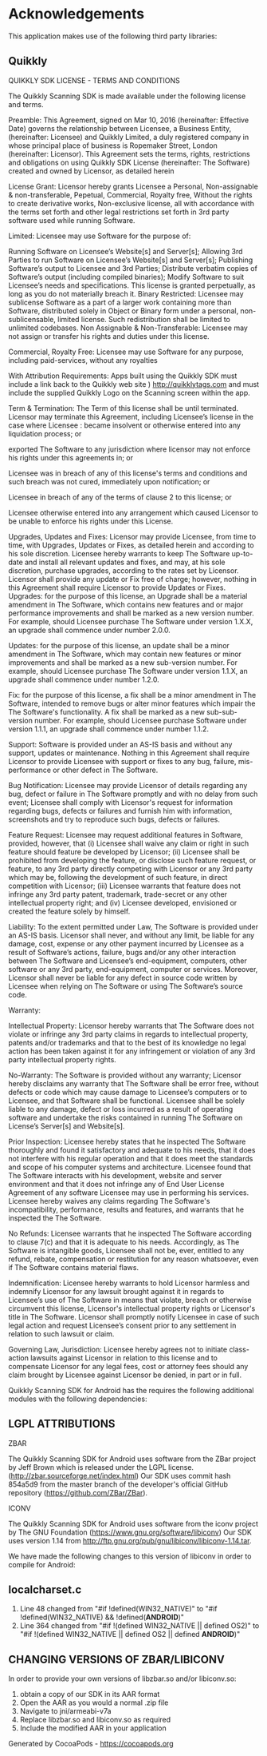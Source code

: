 # Acknowledgements
This application makes use of the following third party libraries:

## Quikkly

QUIKKLY SDK LICENSE - TERMS AND CONDITIONS

The Quikkly Scanning SDK is made available under the following license and terms.

Preamble: This Agreement, signed on Mar 10, 2016 (hereinafter: Effective Date) governs the relationship between Licensee, a Business Entity, (hereinafter: Licensee) and Quikkly Limited, a duly registered company in whose principal place of business is Ropemaker Street, London (hereinafter: Licensor). This Agreement sets the terms, rights, restrictions and obligations on using Quikkly SDK License (hereinafter: The Software) created and owned by Licensor, as detailed herein

License Grant: Licensor hereby grants Licensee a Personal, Non-assignable & non-transferable, Pepetual, Commercial, Royalty free, Without the rights to create derivative works, Non-exclusive license, all with accordance with the terms set forth and other legal restrictions set forth in 3rd party software used while running Software.

Limited: Licensee may use Software for the purpose of:

Running Software on Licensee’s Website[s] and Server[s];
Allowing 3rd Parties to run Software on Licensee’s Website[s] and Server[s];
Publishing Software’s output to Licensee and 3rd Parties;
Distribute verbatim copies of Software’s output (including compiled binaries);
Modify Software to suit Licensee’s needs and specifications.
This license is granted perpetually, as long as you do not materially breach it.
Binary Restricted: Licensee may sublicense Software as a part of a larger work containing more than Software, distributed solely in Object or Binary form under a personal, non-sublicensable, limited license. Such redistribution shall be limited to unlimited codebases.
Non Assignable & Non-Transferable: Licensee may not assign or transfer his rights and duties under this license.

Commercial, Royalty Free: Licensee may use Software for any purpose, including paid-services, without any royalties

With Attribution Requirements﻿: Apps built using the Quikkly SDK must include a link back to the Quikkly web site ) http://quikklytags.com and must include the supplied Quikkly Logo on the Scanning screen within the app.

Term & Termination: The Term of this license shall be until terminated. Licensor may terminate this Agreement, including Licensee’s license in the case where Licensee :
became insolvent or otherwise entered into any liquidation process; or

exported The Software to any jurisdiction where licensor may not enforce his rights under this agreements in; or

Licensee was in breach of any of this license's terms and conditions and such breach was not cured, immediately upon notification; or

Licensee in breach of any of the terms of clause 2 to this license; or

Licensee otherwise entered into any arrangement which caused Licensor to be unable to enforce his rights under this License.

Upgrades, Updates and Fixes: Licensor may provide Licensee, from time to time, with Upgrades, Updates or Fixes, as detailed herein and according to his sole discretion. Licensee hereby warrants to keep The Software up-to-date and install all relevant updates and fixes, and may, at his sole discretion, purchase upgrades, according to the rates set by Licensor. Licensor shall provide any update or Fix free of charge; however, nothing in this Agreement shall require Licensor to provide Updates or Fixes.
Upgrades: for the purpose of this license, an Upgrade shall be a material amendment in The Software, which contains new features and or major performance improvements and shall be marked as a new version number. For example, should Licensee purchase The Software under version 1.X.X, an upgrade shall commence under number 2.0.0.

Updates: for the purpose of this license, an update shall be a minor amendment in The Software, which may contain new features or minor improvements and shall be marked as a new sub-version number. For example, should Licensee purchase The Software under version 1.1.X, an upgrade shall commence under number 1.2.0.

Fix: for the purpose of this license, a fix shall be a minor amendment in The Software, intended to remove bugs or alter minor features which impair the The Software's functionality. A fix shall be marked as a new sub-sub-version number. For example, should Licensee purchase Software under version 1.1.1, an upgrade shall commence under number 1.1.2.

Support: Software is provided under an AS-IS basis and without any support, updates or maintenance. Nothing in this Agreement shall require Licensor to provide Licensee with support or fixes to any bug, failure, mis-performance or other defect in The Software.

Bug Notification: Licensee may provide Licensor of details regarding any bug, defect or failure in The Software promptly and with no delay from such event; Licensee shall comply with Licensor's request for information regarding bugs, defects or failures and furnish him with information, screenshots and try to reproduce such bugs, defects or failures.

Feature Request: Licensee may request additional features in Software, provided, however, that (i) Licensee shall waive any claim or right in such feature should feature be developed by Licensor; (ii) Licensee shall be prohibited from developing the feature, or disclose such feature request, or feature, to any 3rd party directly competing with Licensor or any 3rd party which may be, following the development of such feature, in direct competition with Licensor; (iii) Licensee warrants that feature does not infringe any 3rd party patent, trademark, trade-secret or any other intellectual property right; and (iv) Licensee developed, envisioned or created the feature solely by himself.

Liability:  To the extent permitted under Law, The Software is provided under an AS-IS basis. Licensor shall never, and without any limit, be liable for any damage, cost, expense or any other payment incurred by Licensee as a result of Software’s actions, failure, bugs and/or any other interaction between The Software  and Licensee’s end-equipment, computers, other software or any 3rd party, end-equipment, computer or services.  Moreover, Licensor shall never be liable for any defect in source code written by Licensee when relying on The Software or using The Software’s source code.

Warranty:

Intellectual Property: Licensor hereby warrants that The Software does not violate or infringe any 3rd party claims in regards to intellectual property, patents and/or trademarks and that to the best of its knowledge no legal action has been taken against it for any infringement or violation of any 3rd party intellectual property rights.

No-Warranty: The Software is provided without any warranty; Licensor hereby disclaims any warranty that The Software shall be error free, without defects or code which may cause damage to Licensee’s computers or to Licensee, and that Software shall be functional. Licensee shall be solely liable to any damage, defect or loss incurred as a result of operating software and undertake the risks contained in running The Software on License’s Server[s] and Website[s].

Prior Inspection: Licensee hereby states that he inspected The Software thoroughly and found it satisfactory and adequate to his needs, that it does not interfere with his regular operation and that it does meet the standards and scope of his computer systems and architecture. Licensee found that The Software interacts with his development, website and server environment and that it does not infringe any of End User License Agreement of any software Licensee may use in performing his services. Licensee hereby waives any claims regarding The Software's incompatibility, performance, results and features, and warrants that he inspected the The Software.

No Refunds: Licensee warrants that he inspected The Software according to clause 7(c) and that it is adequate to his needs. Accordingly, as The Software is intangible goods, Licensee shall not be, ever, entitled to any refund, rebate, compensation or restitution for any reason whatsoever, even if The Software contains material flaws.

Indemnification: Licensee hereby warrants to hold Licensor harmless and indemnify Licensor for any lawsuit brought against it in regards to Licensee’s use of The Software in means that violate, breach or otherwise circumvent this license, Licensor's intellectual property rights or Licensor's title in The Software. Licensor shall promptly notify Licensee in case of such legal action and request Licensee’s consent prior to any settlement in relation to such lawsuit or claim.

Governing Law, Jurisdiction: Licensee hereby agrees not to initiate class-action lawsuits against Licensor in relation to this license and to compensate Licensor for any legal fees, cost or attorney fees should any claim brought by Licensee against Licensor be denied, in part or in full.



Quikkly Scanning SDK for Android has the requires the following additional modules with the following dependencies:

LGPL ATTRIBUTIONS
-----------------

ZBAR

The Quikkly Scanning SDK for Android uses software from the ZBar project by Jeff Brown which is released under the LGPL license.
(http://zbar.sourceforge.net/index.html)
Our SDK uses commit hash 854a5d9 from the master branch of the developer's official GitHub repository (https://github.com/ZBar/ZBar).

ICONV

The Quikkly Scanning SDK for Android uses software from the iconv project by The GNU Foundation (https://www.gnu.org/software/libiconv)
Our SDK uses version 1.14 from http://ftp.gnu.org/pub/gnu/libiconv/libiconv-1.14.tar.

We have made the following changes to this version of libiconv in order to compile for Android:

localcharset.c
--------------
1. Line 48 changed from "#if !defined(WIN32_NATIVE)" to "#if !defined(WIN32_NATIVE) && !defined(__ANDROID__)"
2. Line 364 changed from "#if !(defined WIN32_NATIVE || defined OS2)" to "#if !(defined WIN32_NATIVE || defined OS2 || defined __ANDROID__)"

CHANGING VERSIONS OF ZBAR/LIBICONV
----------------------------------

In order to provide your own versions of libzbar.so and/or libiconv.so:

1. obtain a copy of our SDK in its AAR format
2. Open the AAR as you would a normal .zip file
3. Navigate to jni/armeabi-v7a
4. Replace libzbar.so and libiconv.so as required
5. Include the modified AAR in your application


Generated by CocoaPods - https://cocoapods.org
